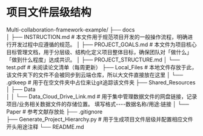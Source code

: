 # 项目文件层级结构

Multi-collaboration-framework-example/
├── docs                
│   ├── INSTRUCTION.md       # 本文件用于规范项目开发的一般操作流程，明确进行开发过程中应遵循的规范。
│   ├── PROJECT_GOALS.md     # 本文件为项目核心目标管理文档，用于分层级、结构化定义项目整体目标，确保团队对「做什么」「做到什么程度」达成共识。
│   ├── PROJECT_STRUCTURE.md
│   └── test.pdf             # 未阅读论文清单（每周更新）
├── Local_Files          # 本地文件存放于此，该文件夹下的文件不会被同步到云端仓库，所以大文件直接放在这里
│   └── .gitkeep             # 用于在空文件夹中占位来让git追踪该文件夹
├── Shared_Resources    
│   ├── Data                
│   │   └── Data_Cloud_Drive_Link.md # 用于集中管理数据文件的网盘链接，记录项目/业务相关数据文件的存储位置。 填写格式----数据名称/用途:链接
│   └── Paper                # 参考文献存放处
├── .gitignore          
├── Generate_Project_Hierarchy.py # 用于生成项目文件层级并配置相应文件开头用途注释
└── README.md           